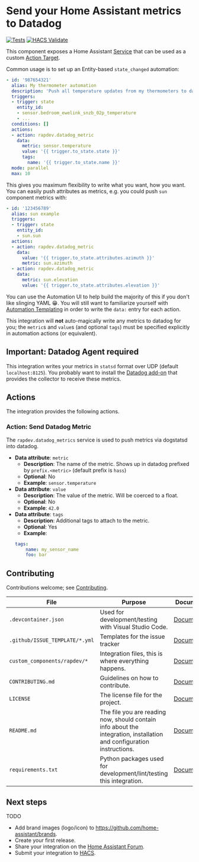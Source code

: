 # Send your Home Assistant metrics to Datadog

[![Tests](https://github.com/rapdev-io/ha-datadog-metrics/actions/workflows/test.yml/badge.svg)](https://github.com/rapdev-io/ha-datadog-metrics/actions/workflows/test.yml) [![HACS Validate](https://github.com/rapdev-io/ha-datadog-metrics/actions/workflows/validate.yml/badge.svg)](https://github.com/rapdev-io/ha-datadog-metrics/actions/workflows/validate.yml)

This component exposes a Home Assistant [Service](https://developers.home-assistant.io/docs/dev_101_services) that can be used as a custom [Action Target](https://www.home-assistant.io/docs/automation/action/).

Common usage is to set up an Entity-based `state_changed` automation:

```yaml
- id: '987654321'
  alias: My thermometer automation
  description: 'Push all temperature updates from my thermometers to datadog'
  triggers:
  - trigger: state
    entity_id:
    - sensor.bedroom_ewelink_snzb_02p_temperature
    - ...
  conditions: []
  actions:
  - action: rapdev.datadog_metric
    data:
      metric: sensor.temperature
      value: '{{ trigger.to_state.state }}'
      tags:
        name: '{{ trigger.to_state.name }}'
  mode: parallel
  max: 10
```

This gives you maximum flexibility to write what you want, how you want.  You can easily push attributes as metrics, e.g. you could push `sun` component metrics with:

```yaml
- id: '123456789'
  alias: sun example
  triggers:
  - trigger: state
    entity_id:
    - sun.sun
  actions:
  - action: rapdev.datadog_metric
    data:
      value: '{{ trigger.to_state.attributes.azimuth }}'
      metric: sun.azimuth
  - action: rapdev.datadog_metric
    data:
      metric: sun.elevation
      value: '{{ trigger.to_state.attributes.elevation }}'
```

You can use the Automation UI to help build the majority of this if you don't like slinging YAML :grin:. You will still want to familiarize yourself with [Automation Templating](https://www.home-assistant.io/docs/automation/templating/) in order to write the `data:` entry for each action.

This integration will **not** auto-magically write any metrics to datadog for you; the `metric`s and `value`s (and optional `tags`) must be specified explicitly in automation actions (or equivalent).

## Important: Datadog Agent required

This integration writes your metrics in `statsd` format over UDP (default `localhost:8125`). You probably want to install the [Datadog add-on](https://github.com/rapdev-io/addon-datadog-agent) that provides the collector to receive these metrics.

## Actions

The integration provides the following actions.

### Action: Send Datadog Metric

The `rapdev.datadog_metrics` service is used to push metrics via dogstatsd into datadog.

- **Data attribute**: `metric`
    - **Description**: The name of the metric. Shows up in datadog prefixed by `prefix.<metric>` (default prefix is `hass`)
    - **Optional**: No
    - **Example**: `sensor.temperature`
- **Data attribute**: `value`
    - **Description**: The value of the metric. Will be coerced to a float.
    - **Optional**: No
    - **Example**: `42.0`
- **Data attribute**: `tags`
    - **Description**: Additional tags to attach to the metric.
    - **Optional**: Yes
    - **Example**:
    ```yaml
    tags:
        name: my_sensor_name
        foo: bar
    ```

## Contributing

Contributions welcome; see [Contributing](CONTRIBUTING.md).

File | Purpose | Documentation
-- | -- | --
`.devcontainer.json` | Used for development/testing with Visual Studio Code. | [Documentation](https://code.visualstudio.com/docs/remote/containers)
`.github/ISSUE_TEMPLATE/*.yml` | Templates for the issue tracker | [Documentation](https://help.github.com/en/github/building-a-strong-community/configuring-issue-templates-for-your-repository)
`custom_components/rapdev/*` | Integration files, this is where everything happens. | [Documentation](https://developers.home-assistant.io/docs/creating_component_index)
`CONTRIBUTING.md` | Guidelines on how to contribute. | [Documentation](https://help.github.com/en/github/building-a-strong-community/setting-guidelines-for-repository-contributors)
`LICENSE` | The license file for the project. | [Documentation](https://help.github.com/en/github/creating-cloning-and-archiving-repositories/licensing-a-repository)
`README.md` | The file you are reading now, should contain info about the integration, installation and configuration instructions. | [Documentation](https://help.github.com/en/github/writing-on-github/basic-writing-and-formatting-syntax)
`requirements.txt` | Python packages used for development/lint/testing this integration. | [Documentation](https://pip.pypa.io/en/stable/user_guide/#requirements-files)

## Next steps

TODO

- Add brand images (logo/icon) to https://github.com/home-assistant/brands.
- Create your first release.
- Share your integration on the [Home Assistant Forum](https://community.home-assistant.io/).
- Submit your integration to [HACS](https://hacs.xyz/docs/publish/start).
